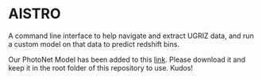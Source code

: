 # AISTRO
A command line interface to help navigate and extract UGRIZ data, and run a custom model on that data to predict redshift bins.

Our PhotoNet Model has been added to this [link](https://drive.google.com/file/d/1KET8tYGwa4qDqUGHBBf5U2a3DP9R0sd4/view?usp=sharing). Please download it and keep it in the root folder of this repository to use. Kudos!
